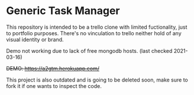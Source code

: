 # Generic Task Manager

This repository is intended to be a trello clone with limited fuctionality, just to portfolio purposes.
There's no vinculation to trello neither hold of any visual identity or brand.

Demo not working due to lack of free mongodb hosts. (last checked 2021-03-16)

~~DEMO: https://a2gtm.herokuapp.com/~~

This project is also outdated and is going to be deleted soon, make sure to fork it if one wants to inspect the code.
